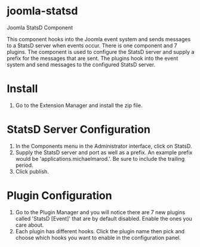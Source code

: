 joomla-statsd
=============

Joomla StatsD Component

This component hooks into the Joomla event system and sends messages to a StatsD server when events occur. There is one component and 7 plugins. The component is used to configure the StatsD server and supply a prefix for the messages that are sent. The plugins hook into the event system and send messages to the configured StatsD server.

Install 
=============
1. Go to the Extension Manager and install the zip file.

StatsD Server Configuration
=============
1. In the Components menu in the Administrator interface, click on StatsD.
2. Supply the StatsD server and port as well as a prefix. An example prefix would be 'applications.michaelmarod.'. Be sure to include the trailing period.
3. Click publish.

Plugin Configuration
=============
1. Go to the Plugin Manager and you will notice there are 7 new plugins called 'StatsD [Event]' that are by default disabled. Enable the ones you care about.
2. Each plugin has different hooks. Click the plugin name then pick and choose which hooks you want to enable in the configuration panel.
